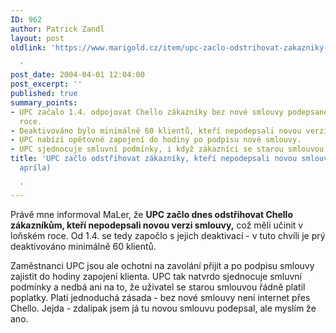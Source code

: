 ```yaml
---
ID: 962
author: Patrick Zandl
layout: post
oldlink: 'https://www.marigold.cz/item/upc-zaclo-odstrihovat-zakazniky-kteri-nepodepsali-novou-smlouvu-dost-bylo-aprila

  '
post_date: 2004-04-01 12:04:00
post_excerpt: ''
published: true
summary_points:
- UPC začalo 1.4. odpojovat Chello zákazníky bez nové smlouvy podepsané v loňském
  roce.
- Deaktivováno bylo minimálně 60 klientů, kteří nepodepsali novou verzi smlouvy.
- UPC nabízí opětovné zapojení do hodiny po podpisu nové smlouvy.
- UPC sjednocuje smluvní podmínky, i když zákazníci se starou smlouvou platili.
title: 'UPC začlo odstřihovat zákazníky, kteří nepodepsali novou smlouvu (dost bylo
  apríla)

  '
---
```


<p>
Právě mne informoval MaLer, že <STRONG>UPC začlo dnes odstřihovat Chello zákazníkům, kteří nepodepsali novou verzi smlouvy,</STRONG> což měli učinit v loňském roce. Od 1.4. se tedy započlo s jejich deaktivací - v tuto chvíli je prý deaktivováno minimálně 60 klientů. </p>

<p>
Zaměstnanci UPC jsou ale ochotni na zavolání přijít a po podpisu smlouvy zajistit do hodiny zapojení klienta. UPC tak natvrdo sjednocuje smluvní podmínky a nedbá ani na to, že uživatel se starou smlouvou řádně platil poplatky. Platí jednoduchá zásada - bez nové smlouvy není internet přes Chello. Jejda - zdalipak jsem já tu novou smlouvu podepsal, ale myslím že ano.</p>